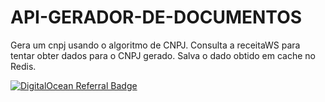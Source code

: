 # API-GERADOR-DE-DOCUMENTOS

Gera um cnpj usando o algoritmo de CNPJ.
Consulta a receitaWS para tentar obter dados para o CNPJ gerado.
Salva o dado obtido em cache no Redis.

<a href="https://www.digitalocean.com/?refcode=73a251126fbd&utm_campaign=Referral_Invite&utm_medium=Referral_Program&utm_source=badge"><img src="https://web-platforms.sfo2.cdn.digitaloceanspaces.com/WWW/Badge%201.svg" alt="DigitalOcean Referral Badge" /></a>